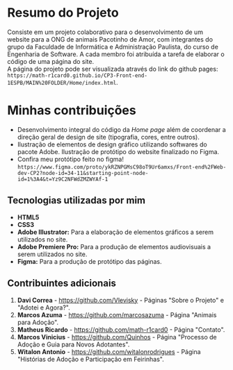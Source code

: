 # Resumo do Projeto

Consiste em um projeto colaborativo para o desenvolvimento de um website para a ONG de animais Pacotinho de Amor, com integrantes do grupo da Faculdade de Informática e Administração Paulista, do curso de Engenharia de Software. A cada membro foi atribuída a tarefa de elaborar o código de uma página do site. <br/> A página do projeto pode ser visualizada através do link do github pages: `https://math-r1card0.github.io/CP3-Front-end-1ESPB/MAIN%20FOLDER/Home/index.html`. 

# Minhas contribuições

- Desenvolvimento integral do código da *Home page* além de coordenar a direção geral de design de site (tipografia, cores, entre outros). 
- Ilustração de elementos de design gráfico utilizando softwares do pacote Adobe. Ilustração de protótipo do website finalizado no Figma.
- Confira meu protótipo feito no figma! `https://www.figma.com/proto/ykRZNPGMsC98oT9Ur6amxs/Front-end%2FWeb-dev-CP2?node-id=34-11&starting-point-node-id=1%3A4&t=Yz9C2NFWdZMZWYAf-1`

## Tecnologias utilizadas por mim

- **HTML5**
- **CSS3**
- **Adobe Illustrator:** Para a elaboração de elementos gráficos a serem utilizados no site.
- **Adobe Premiere Pro:** Para a produção de elementos audiovisuais a serem utilizados no site.
- **Figma:** Para a produção de protótipo das páginas.

## Contribuintes adicionais

1. **Davi Correa** - https://github.com/Vlevisky - Páginas "Sobre o Projeto" e "Adotei e Agora?".
2. **Marcos Azuma** - https://github.com/marcosazuma - Página "Animais para Adoção".
3. **Matheus Ricardo** - https://github.com/math-r1card0 - Página "Contato".
4. **Marcos Vinicius** - https://github.com/Quinhos - Página "Processo de Adoção e Guia para Novos Adotantes".
5. **Witalon Antonio** - https://github.com/witalonrodrigues - Página "Histórias de Adoção e Participação em Feirinhas".
